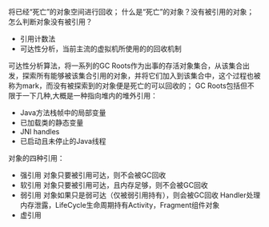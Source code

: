 将已经“死亡”的对象空间进行回收；
什么是“死亡”的对象？没有被引用的对象；
怎么判断对象没有被引用？
- 引用计数法
- 可达性分析，当前主流的虚拟机所使用的的回收机制

可达性分析算法，将一系列的GC Roots作为出事的存活对象集合，从该集合出发，探索所有能够被该集合引用的对象，并将它们加入到该集合中，这个过程也被称为mark，而没有被探索到的对象便是死亡的可以回收的；
GC Roots包括但不限于一下几种,大概是一种指向堆内的堆外引用：
- Java方法栈帧中的局部变量
- 已加载类的静态变量
- JNI handles
- 已启动且未停止的Java线程


对象的四种引用：
- 强引用
对象只要被引用可达，则不会被GC回收
- 软引用
对象只要被引用可达，且内存足够，则不会被GC回收
- 弱引用
对象如果只是弱可达（仅被弱引用持有），则会被GC回收
Handler处理内存泄露，LifeCycle生命周期持有Activity，Fragment组件对象
- 虚引用



